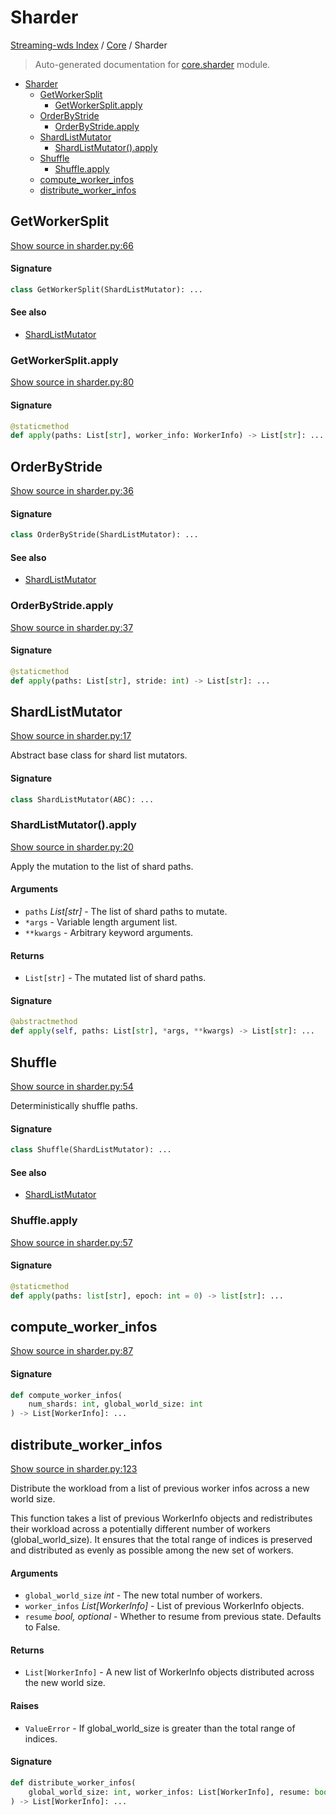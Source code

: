 # Sharder

[Streaming-wds Index](../README.md#streaming-wds-index) / [Core](./index.md#core) / Sharder

> Auto-generated documentation for [core.sharder](../../streaming_wds/core/sharder.py) module.

- [Sharder](#sharder)
  - [GetWorkerSplit](#getworkersplit)
    - [GetWorkerSplit.apply](#getworkersplitapply)
  - [OrderByStride](#orderbystride)
    - [OrderByStride.apply](#orderbystrideapply)
  - [ShardListMutator](#shardlistmutator)
    - [ShardListMutator().apply](#shardlistmutator()apply)
  - [Shuffle](#shuffle)
    - [Shuffle.apply](#shuffleapply)
  - [compute_worker_infos](#compute_worker_infos)
  - [distribute_worker_infos](#distribute_worker_infos)

## GetWorkerSplit

[Show source in sharder.py:66](../../streaming_wds/core/sharder.py#L66)

#### Signature

```python
class GetWorkerSplit(ShardListMutator): ...
```

#### See also

- [ShardListMutator](#shardlistmutator)

### GetWorkerSplit.apply

[Show source in sharder.py:80](../../streaming_wds/core/sharder.py#L80)

#### Signature

```python
@staticmethod
def apply(paths: List[str], worker_info: WorkerInfo) -> List[str]: ...
```



## OrderByStride

[Show source in sharder.py:36](../../streaming_wds/core/sharder.py#L36)

#### Signature

```python
class OrderByStride(ShardListMutator): ...
```

#### See also

- [ShardListMutator](#shardlistmutator)

### OrderByStride.apply

[Show source in sharder.py:37](../../streaming_wds/core/sharder.py#L37)

#### Signature

```python
@staticmethod
def apply(paths: List[str], stride: int) -> List[str]: ...
```



## ShardListMutator

[Show source in sharder.py:17](../../streaming_wds/core/sharder.py#L17)

Abstract base class for shard list mutators.

#### Signature

```python
class ShardListMutator(ABC): ...
```

### ShardListMutator().apply

[Show source in sharder.py:20](../../streaming_wds/core/sharder.py#L20)

Apply the mutation to the list of shard paths.

#### Arguments

- `paths` *List[str]* - The list of shard paths to mutate.
- `*args` - Variable length argument list.
- `**kwargs` - Arbitrary keyword arguments.

#### Returns

- `List[str]` - The mutated list of shard paths.

#### Signature

```python
@abstractmethod
def apply(self, paths: List[str], *args, **kwargs) -> List[str]: ...
```



## Shuffle

[Show source in sharder.py:54](../../streaming_wds/core/sharder.py#L54)

Deterministically shuffle paths.

#### Signature

```python
class Shuffle(ShardListMutator): ...
```

#### See also

- [ShardListMutator](#shardlistmutator)

### Shuffle.apply

[Show source in sharder.py:57](../../streaming_wds/core/sharder.py#L57)

#### Signature

```python
@staticmethod
def apply(paths: list[str], epoch: int = 0) -> list[str]: ...
```



## compute_worker_infos

[Show source in sharder.py:87](../../streaming_wds/core/sharder.py#L87)

#### Signature

```python
def compute_worker_infos(
    num_shards: int, global_world_size: int
) -> List[WorkerInfo]: ...
```



## distribute_worker_infos

[Show source in sharder.py:123](../../streaming_wds/core/sharder.py#L123)

Distribute the workload from a list of previous worker infos across a new world size.

This function takes a list of previous WorkerInfo objects and redistributes their
workload across a potentially different number of workers (global_world_size).
It ensures that the total range of indices is preserved and distributed as evenly
as possible among the new set of workers.

#### Arguments

- `global_world_size` *int* - The new total number of workers.
- `worker_infos` *List[WorkerInfo]* - List of previous WorkerInfo objects.
- `resume` *bool, optional* - Whether to resume from previous state. Defaults to False.

#### Returns

- `List[WorkerInfo]` - A new list of WorkerInfo objects distributed across the new world size.

#### Raises

- `ValueError` - If global_world_size is greater than the total range of indices.

#### Signature

```python
def distribute_worker_infos(
    global_world_size: int, worker_infos: List[WorkerInfo], resume: bool = False
) -> List[WorkerInfo]: ...
```
